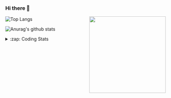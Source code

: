 ### Hi there 👋

<!--
**tao8687/tao8687** is a ✨ _special_ ✨ repository because its `README.md` (this file) appears on your GitHub profile.

Here are some ideas to get you started:

- 🔭 I’m currently working on ...
- 🌱 I’m currently learning ...
- 👯 I’m looking to collaborate on ...
- 🤔 I’m looking for help with ...
- 💬 Ask me about ...
- 📫 How to reach me: ...
- 😄 Pronouns: ...
- ⚡ Fun fact: ...
-->

<img align='right' src="https://media.giphy.com/media/M9gbBd9nbDrOTu1Mqx/giphy.gif" width="240">

  
![Top Langs](https://github-readme-stats.vercel.app/api/top-langs/?username=tao8687&layout=compact&title_color=23238E&text_color=A67D3D)

![Anurag's github stats](https://github-readme-stats.vercel.app/api?username=tao8687&show_icons=true&&text_color=A67D3D&title_color=23238E&show_icons=false&count_private=true&hide=stars)

<details>
  <summary>:zap: Coding Stats</summary>
  <br>
    
<!--START_SECTION:waka-->

```txt
From: 04 August 2025 - To: 11 August 2025

Other             39 mins         █████████░░░░░░░░░░░░░░░░   35.86 %
Protocol Buffer   22 mins         █████░░░░░░░░░░░░░░░░░░░░   20.11 %
XML               20 mins         ████▓░░░░░░░░░░░░░░░░░░░░   18.23 %
JSON              9 mins          ██▒░░░░░░░░░░░░░░░░░░░░░░   08.79 %
C++               8 mins          ██░░░░░░░░░░░░░░░░░░░░░░░   08.11 %
```

<!--END_SECTION:waka-->
</details>
